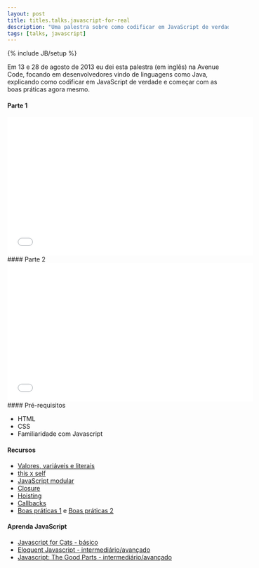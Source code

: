 ```yaml
---
layout: post
title: titles.talks.javascript-for-real
description: "Uma palestra sobre como codificar em JavaScript de verdade e começar com as boas práticas agora mesmo."
tags: [talks, javascript]
---
```

{% include JB/setup %}

Em 13 e 28 de agosto de 2013 eu dei esta palestra (em inglês) na Avenue Code, focando em desenvolvedores vindo de linguagens como Java, explicando como codificar em JavaScript de verdade e começar com as boas práticas agora mesmo.
<br/>
#### Parte 1
<iframe width="560" height="315" src="//www.youtube.com/embed/kV5uEoyJ-pQ" frameborder="0" allowfullscreen="allowfullscreen"> </iframe><br/>
#### Parte 2
<iframe width="560" height="315" src="//www.youtube.com/embed/cSYSQyHwQ5o" frameborder="0" allowfullscreen="allowfullscreen"> </iframe><br/>
#### Pré-requisitos

* HTML
* CSS
* Familiaridade com Javascript

#### Recursos

* [Valores, variáveis e literais](https://developer.mozilla.org/en-US/docs/Web/JavaScript/Guide/Values,_variables,_and_literals)
* [this x self](http://tableless.com.br/javascript-entendendo-o-this/#.UhVmEGSbj_s)
* [JavaScript modular](http://www.codeproject.com/Articles/247241/Javascript-Module-Pattern)
* [Closure](http://ryanmorr.com/understanding-scope-and-context-in-javascript)
* [Hoisting](http://www.adequatelygood.com/JavaScript-Scoping-and-Hoisting.html)
* [Callbacks](http://nodebr.com/como-evitar-o-inferno-de-callbacks/)
* [Boas práticas 1](http://www.thinkful.com/learn/javascript-best-practices-1/) e [Boas práticas 2](http://www.thinkful.com/learn/javascript-best-practices-2)

#### Aprenda JavaScript

* [Javascript for Cats - básico](http://jsforcats.com)
* [Eloquent Javascript - intermediário/avançado](http://eloquentjavascript.net/contents.html)
* [Javascript: The Good Parts - intermediário/avançado](http://shop.oreilly.com/product/9780596517748.do)
